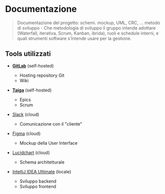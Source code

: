 # Documentazione

> Documentazione del progetto: schemi. mockup, UML, CRC, ... metodo di sviluppo - Che metodologia di sviluppo il gruppo 
> intende adottare (Waterfall, iterativa, Scrum, Kanban, ibrida), ruoli e schedule interni,  e quali strumenti software 
> s’intende usare per la gestione.

## Tools utilizzati

- [**GitLab**](https://gitlab.steffo.eu/) (self-hosted)
  - Hosting repository Git
  - Wiki
    
- [**Taiga**](https://taiga.steffo.eu/) (self-hosted)
  - Epics
  - Scrum
    
- [Slack](https://app.slack.com/client/T01R1MD2AC8/) (cloud)
  - Comunicazione con il "cliente"
    
- [Figma](https://figma.com) (cloud)
  - Mockup della User Interface
    
- [Lucidchart](https://www.lucidchart.com/) (cloud)
  - Schema architetturale
    
- [IntelliJ IDEA Ultimate](https://www.jetbrains.com/idea/download/) (locale)
  - Sviluppo backend
  - Sviluppo frontend
